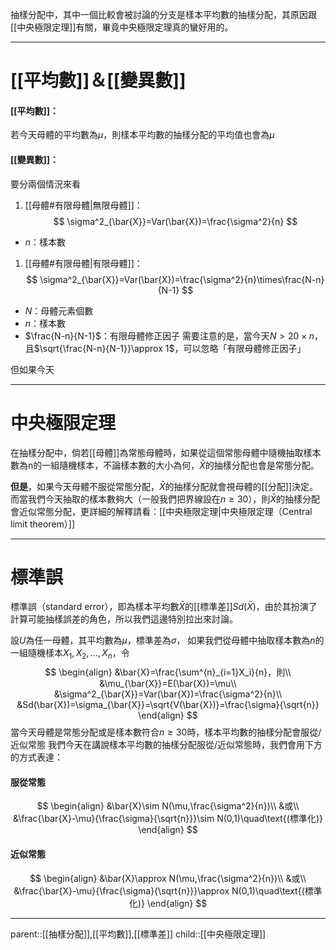 抽樣分配中，其中一個比較會被討論的分支是樣本平均數的抽樣分配，其原因跟[[中央極限定理]]有關，畢竟中央極限定理真的蠻好用的。
- - -
# [[平均數]]＆[[變異數]]
#### [[平均數]]：
若今天母體的平均數為$\mu$，則樣本平均數的抽樣分配的平均值也會為$\mu$

#### [[變異數]]：
要分兩個情況來看
1. [[母體#有限母體|無限母體]]：
$$
\sigma^2_{\bar{X}}=Var(\bar{X})=\frac{\sigma^2}{n}
$$
- $n$：樣本數
1. [[母體#有限母體|有限母體]]：
$$
\sigma^2_{\bar{X}}=Var(\bar{X})=\frac{\sigma^2}{n}\times\frac{N-n}{N-1}
$$
- $N$：母體元素個數
- $n$：樣本數
- $\frac{N-n}{N-1}$：有限母體修正因子
需要注意的是，當今天$N>20\times n$，且$\sqrt{\frac{N-n}{N-1}}\approx 1$，可以忽略「有限母體修正因子」

但如果今天
- - -
# 中央極限定理
在抽樣分配中，倘若[[母體]]為常態母體時，如果從這個常態母體中隨機抽取樣本數為n的一組隨機樣本，不論樣本數的大小為何，$\bar{X}$的抽樣分配也會是常態分配。

**但是**，如果今天母體不服從常態分配，$\bar{X}$的抽樣分配就會視母體的[[分配]]決定。而當我們今天抽取的樣本數夠大（一般我們把界線設在$n \geq 30$），則$\bar{X}$的抽樣分配會近似常態分配，更詳細的解釋請看：[[中央極限定理|中央極限定理（Central limit theorem）]]
- - -
# 標準誤
標準誤（standard error），即為樣本平均數$\bar{X}$的[[標準差]]$Sd(\bar{X})$，由於其扮演了計算可能抽樣誤差的角色，所以我們這邊特別拉出來討論。

設$U$為任一母體，其平均數為$\mu$，標準差為$\sigma$，
如果我們從母體中抽取樣本數為$n$的一組隨機樣本$X_1,X_2,\ldots,X_n$，令
$$
\begin{align}
&\bar{X}=\frac{\sum^{n}_{i=1}X_i}{n}，則\\
&\mu_{\bar{X}}=E(\bar{X})=\mu\\
&\sigma^2_{\bar{X}}=Var(\bar{X})=\frac{\sigma^2}{n}\\
&Sd(\bar{X})=\sigma_{\bar{X}}=\sqrt{V(\bar{X})}=\frac{\sigma}{\sqrt{n}}
\end{align}
$$
當今天母體是常態分配或是樣本數符合$n\geq30$時，樣本平均數的抽樣分配會服從/近似常態
我們今天在講說樣本平均數的抽樣分配服從/近似常態時，我們會用下方的方式表達：

#### 服從常態
$$
\begin{align}
&\bar{X}\sim N(\mu,\frac{\sigma^2}{n})\\
&或\\
&\frac{\bar{X}-\mu}{\frac{\sigma}{\sqrt{n}}}\sim N(0,1)\quad\text{(標準化)}
\end{align}
$$
#### 近似常態
$$
\begin{align}
&\bar{X}\approx N(\mu,\frac{\sigma^2}{n})\\
&或\\
&\frac{\bar{X}-\mu}{\frac{\sigma}{\sqrt{n}}}\approx N(0,1)\quad\text{(標準化)}
\end{align}
$$
- - -
parent::[[抽樣分配]],[[平均數]],[[標準差]]
child::[[中央極限定理]]